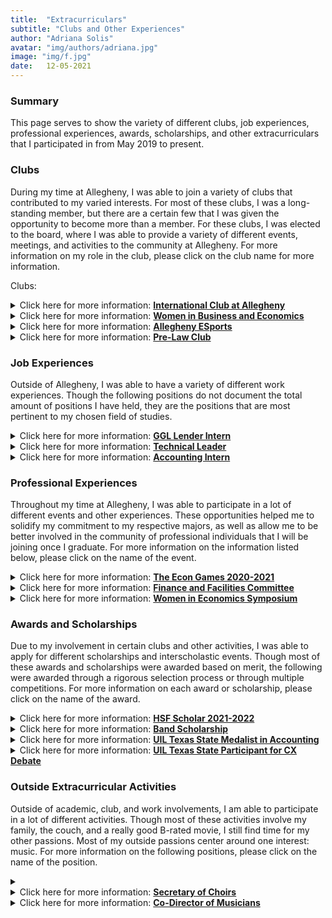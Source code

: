 ```yaml
---
title:  "Extracurriculars"
subtitle: "Clubs and Other Experiences"
author: "Adriana Solis"
avatar: "img/authors/adriana.jpg"
image: "img/f.jpg"
date:   12-05-2021
---
```


### Summary

This page serves to show the variety of different clubs, job experiences, professional experiences, awards, scholarships, and other extracurriculars that I participated in from May 2019 to present.

### Clubs

During my time at Allegheny, I was able to join a variety of clubs that contributed to my varied interests. For most of these clubs, I was a long-standing member, but there are a certain few that I was given the opportunity to become more than a member. For these clubs, I was elected to the board, where I was able to provide a variety of different events, meetings, and activities to the community at Allegheny. For more information on my role in the club, please click on the club name for more information.

Clubs:
<details>
<summary>Click here for more information: <b><u>International Club at Allegheny</u></b></summary>
<br>
<b>Description:</b>
past events:
- international fashion show
- international cooking event
- meetings
- open mic night
upcoming:
- international bazaar
- international formal
<br>

<br>
</details>

<details>
<summary>Click here for more information: <b><u>Women in Business and Economics</u></b></summary>
<br>
<b>Description:</b>
past events:
- open mic night/painting
- meetings
- social media
upcoming events:
- meeting with alumni
- resume workshop
- department mixer
- open mic night
<br>

<br>
</details>

<details>
<summary>Click here for more information: <b><u>Allegheny ESports</u></b></summary>
<br>
<b>Description:</b>
position responsibiliies:
- handle social media accounts
- manage club websites
<br>

<br>
</details>

<details>
<summary>Click here for more information: <b><u>Pre-Law Club</u></b></summary>
<br>
<b>Description:</b>
position:
- handle emails
- meetings
- provide minutes
- alumni meetings
<br>

<br>
</details>

### Job Experiences

Outside of Allegheny, I was able to have a variety of different work experiences. Though the following positions do not document the total amount of positions I have held, they are the positions that are most pertinent to my chosen field of studies.

<details>
<summary>Click here for more information: <b><u>GGL Lender Intern</u></b></summary>
<br>
<b>Description:</b>
work info here.
<br>

<br>
</details>

<details>
<summary>Click here for more information: <b><u>Technical Leader</u></b></summary>
<br>
<b>Description:</b>
work info here.
<br>

<br>
</details>

<details>
<summary>Click here for more information: <b><u>Accounting Intern</u></b></summary>
<br>
<b>Description:</b>
work info here.
<br>

<br>
</details>

### Professional Experiences

Throughout my time at Allegheny, I was able to participate in a lot of different events and other experiences. These opportunities helped me to solidify my commitment to my respective majors, as well as allow me to be better involved in the community of professional individuals that I will be joining once I graduate. For more information on the information listed below, please click on the name of the event.

<details>
<summary>Click here for more information: <b><u>The Econ Games 2020-2021</u></b></summary>
<br>
<b>Description:</b>
event info.
<br>

<br>
</details>

<details>
<summary>Click here for more information: <b><u>Finance and Facilities Committee</u></b></summary>
<br>
<b>Description:</b>
committee info here.
<br>

<br>
</details>

<details>
<summary>Click here for more information: <b><u>Women in Economics Symposium</u></b></summary>
<br>
<b>Description:</b>
event info here.
<br>

<br>
</details>

### Awards and Scholarships

Due to my involvement in certain clubs and other activities, I was able to apply for different scholarships and interscholastic events. Though most of these awards and scholarships were awarded based on merit, the following were awarded through a rigorous selection process or through multiple competitions. For more information on each award or scholarship, please click on the name of the award.
<details>
<summary>Click here for more information: <b><u>HSF Scholar 2021-2022</u></b></summary>
<br>
<b>Description:</b>
details here.
<br>

<br>
</details>

<details>
<summary>Click here for more information: <b><u>Band Scholarship</u></b></summary>
<br>
<b>Description:</b>
description here.
<br>

<br>
</details>

<details>
<summary>Click here for more information: <b><u>UIL Texas State Medalist in Accounting</u></b></summary>
<br>
<b>Description:</b>
details here.
<br>

<br>
</details>

<details>
<summary>Click here for more information: <b><u>UIL Texas State Participant for CX Debate</u></b></summary>
<br>
<b>Description:</b>
details here.
<br>

<br>
</details>

### Outside Extracurricular Activities

Outside of academic, club, and work involvements, I am able to participate in a lot of different activities. Though most of these activities involve my family, the couch, and a really good B-rated movie, I still find time for my other passions. Most of my outside passions center around one interest: music. For more information on the following positions, please click on the name of the position.

<details>
<summary><details>
<summary>Click here for more information: <b><u>Secretary of Choirs</u></b></summary>
<br>
<b>Description:</b>
info here.
<br>

<br>
</details>

<details>
<summary>Click here for more information: <b><u>Co-Director of Musicians</u></b></summary>
<br>
<b>Description:</b>
info here.
<br>

<br>
</details>
